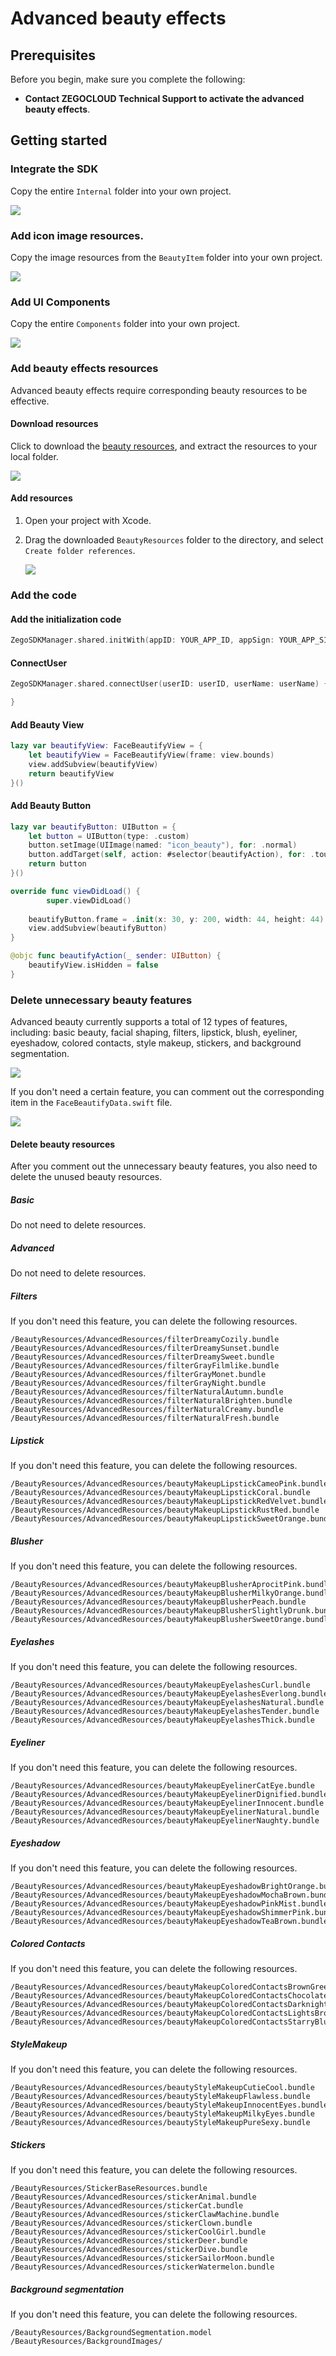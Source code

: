 # **Advanced beauty effects**

## Prerequisites

Before you begin, make sure you complete the following:

* **Contact ZEGOCLOUD Technical Support to activate the advanced beauty effects**.

## Getting started

### Integrate the SDK

Copy the entire `Internal` folder into your own project.

<img src="https://storage.zego.im/sdk-doc/Pics/zegocloud/beauty/code_folder01.png">

### Add icon image resources.

Copy the image resources from the `BeautyItem` folder into your own project.

<img src="https://storage.zego.im/sdk-doc/Pics/zegocloud/beauty/icons.png">

### Add UI Components

Copy the entire `Components` folder into your own project.

<img src='https://storage.zego.im/sdk-doc/Pics/zegocloud/beauty/components_folder.png'>

### Add beauty effects resources

Advanced beauty effects require corresponding beauty resources to be effective.

#### Download resources

Click to download the [beauty resources](https://storage.zego.im/sdk-doc/Pics/zegocloud/uikit/BeautyResources.zip), and extract the resources to your local folder.

<img src="https://storage.zego.im/sdk-doc/Pics/ZegoUIKit/live/effects/beauty_resources.png">

#### Add resources

1. Open your project with Xcode.

2. Drag the downloaded `BeautyResources` folder to the directory, and select `Create folder references`.

   <img src="https://storage.zego.im/sdk-doc/Pics/ZegoUIKit/live/effects/add_folder.png">

### Add the code

#### Add the initialization code

```swift
ZegoSDKManager.shared.initWith(appID: YOUR_APP_ID, appSign: YOUR_APP_SIGN, enableBeauty: true)
```

#### ConnectUser

```swift
ZegoSDKManager.shared.connectUser(userID: userID, userName: userName) { code , message in

}
```

#### Add Beauty View

```swift
lazy var beautifyView: FaceBeautifyView = {
    let beautifyView = FaceBeautifyView(frame: view.bounds)
    view.addSubview(beautifyView)
    return beautifyView
}()
```

#### Add Beauty Button

```swift
lazy var beautifyButton: UIButton = {
    let button = UIButton(type: .custom)
    button.setImage(UIImage(named: "icon_beauty"), for: .normal)
    button.addTarget(self, action: #selector(beautifyAction), for: .touchUpInside)
    return button
}()

override func viewDidLoad() {
		super.viewDidLoad()
  	
  	beautifyButton.frame = .init(x: 30, y: 200, width: 44, height: 44)
    view.addSubview(beautifyButton)
}

@objc func beautifyAction(_ sender: UIButton) {
    beautifyView.isHidden = false
}
```

### Delete unnecessary beauty features

Advanced beauty currently supports a total of 12 types of features, including: basic beauty, facial shaping, filters, lipstick, blush, eyeliner, eyeshadow, colored contacts, style makeup, stickers, and background segmentation.

<img src="https://storage.zego.im/sdk-doc/Pics/zegocloud/beauty/features.png">

If you don't need a certain feature, you can comment out the corresponding item in the `FaceBeautifyData.swift` file.

<img src="https://storage.zego.im/sdk-doc/Pics/zegocloud/beauty/delete_item.png">

#### Delete beauty resources

After you comment out the unnecessary beauty features, you also need to delete the unused beauty resources.

##### Basic

Do not need to delete resources.

##### Advanced

Do not need to delete resources.

##### Filters

If you don't need this feature, you can delete the following resources.

```
/BeautyResources/AdvancedResources/filterDreamyCozily.bundle
/BeautyResources/AdvancedResources/filterDreamySunset.bundle
/BeautyResources/AdvancedResources/filterDreamySweet.bundle
/BeautyResources/AdvancedResources/filterGrayFilmlike.bundle
/BeautyResources/AdvancedResources/filterGrayMonet.bundle
/BeautyResources/AdvancedResources/filterGrayNight.bundle
/BeautyResources/AdvancedResources/filterNaturalAutumn.bundle
/BeautyResources/AdvancedResources/filterNaturalBrighten.bundle
/BeautyResources/AdvancedResources/filterNaturalCreamy.bundle
/BeautyResources/AdvancedResources/filterNaturalFresh.bundle
```

##### Lipstick

If you don't need this feature, you can delete the following resources.

```
/BeautyResources/AdvancedResources/beautyMakeupLipstickCameoPink.bundle
/BeautyResources/AdvancedResources/beautyMakeupLipstickCoral.bundle
/BeautyResources/AdvancedResources/beautyMakeupLipstickRedVelvet.bundle
/BeautyResources/AdvancedResources/beautyMakeupLipstickRustRed.bundle
/BeautyResources/AdvancedResources/beautyMakeupLipstickSweetOrange.bundle
```

##### Blusher

If you don't need this feature, you can delete the following resources.

```
/BeautyResources/AdvancedResources/beautyMakeupBlusherAprocitPink.bundle
/BeautyResources/AdvancedResources/beautyMakeupBlusherMilkyOrange.bundle
/BeautyResources/AdvancedResources/beautyMakeupBlusherPeach.bundle
/BeautyResources/AdvancedResources/beautyMakeupBlusherSlightlyDrunk.bundle
/BeautyResources/AdvancedResources/beautyMakeupBlusherSweetOrange.bundle
```

##### Eyelashes

If you don't need this feature, you can delete the following resources.

```
/BeautyResources/AdvancedResources/beautyMakeupEyelashesCurl.bundle
/BeautyResources/AdvancedResources/beautyMakeupEyelashesEverlong.bundle
/BeautyResources/AdvancedResources/beautyMakeupEyelashesNatural.bundle
/BeautyResources/AdvancedResources/beautyMakeupEyelashesTender.bundle
/BeautyResources/AdvancedResources/beautyMakeupEyelashesThick.bundle
```

##### Eyeliner

If you don't need this feature, you can delete the following resources.

```
/BeautyResources/AdvancedResources/beautyMakeupEyelinerCatEye.bundle
/BeautyResources/AdvancedResources/beautyMakeupEyelinerDignified.bundle
/BeautyResources/AdvancedResources/beautyMakeupEyelinerInnocent.bundle
/BeautyResources/AdvancedResources/beautyMakeupEyelinerNatural.bundle
/BeautyResources/AdvancedResources/beautyMakeupEyelinerNaughty.bundle
```

##### Eyeshadow

If you don't need this feature, you can delete the following resources.

```
/BeautyResources/AdvancedResources/beautyMakeupEyeshadowBrightOrange.bundle
/BeautyResources/AdvancedResources/beautyMakeupEyeshadowMochaBrown.bundle
/BeautyResources/AdvancedResources/beautyMakeupEyeshadowPinkMist.bundle
/BeautyResources/AdvancedResources/beautyMakeupEyeshadowShimmerPink.bundle
/BeautyResources/AdvancedResources/beautyMakeupEyeshadowTeaBrown.bundle
```

##### Colored Contacts

If you don't need this feature, you can delete the following resources.

```
/BeautyResources/AdvancedResources/beautyMakeupColoredContactsBrownGreen.bundle
/BeautyResources/AdvancedResources/beautyMakeupColoredContactsChocolateBrown.bundle
/BeautyResources/AdvancedResources/beautyMakeupColoredContactsDarknightBlack.bundle
/BeautyResources/AdvancedResources/beautyMakeupColoredContactsLightsBrown.bundle
/BeautyResources/AdvancedResources/beautyMakeupColoredContactsStarryBlue.bundle
```

##### StyleMakeup

If you don't need this feature, you can delete the following resources.

```
/BeautyResources/AdvancedResources/beautyStyleMakeupCutieCool.bundle
/BeautyResources/AdvancedResources/beautyStyleMakeupFlawless.bundle
/BeautyResources/AdvancedResources/beautyStyleMakeupInnocentEyes.bundle
/BeautyResources/AdvancedResources/beautyStyleMakeupMilkyEyes.bundle
/BeautyResources/AdvancedResources/beautyStyleMakeupPureSexy.bundle
```

##### Stickers

If you don't need this feature, you can delete the following resources.

```
/BeautyResources/StickerBaseResources.bundle
/BeautyResources/AdvancedResources/stickerAnimal.bundle
/BeautyResources/AdvancedResources/stickerCat.bundle
/BeautyResources/AdvancedResources/stickerClawMachine.bundle
/BeautyResources/AdvancedResources/stickerClown.bundle
/BeautyResources/AdvancedResources/stickerCoolGirl.bundle
/BeautyResources/AdvancedResources/stickerDeer.bundle
/BeautyResources/AdvancedResources/stickerDive.bundle
/BeautyResources/AdvancedResources/stickerSailorMoon.bundle
/BeautyResources/AdvancedResources/stickerWatermelon.bundle
```

##### Background segmentation

If you don't need this feature, you can delete the following resources.

```
/BeautyResources/BackgroundSegmentation.model
/BeautyResources/BackgroundImages/
```









